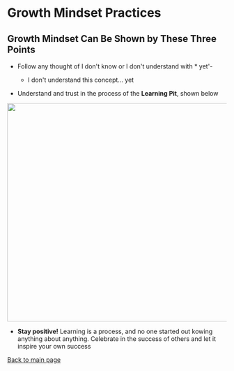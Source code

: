 # **Growth Mindset Practices**

## Growth Mindset Can Be Shown by These Three Points

- Follow any thought of I don't know or I don't understand with * yet'-
  - I don't understand this concept... yet

- Understand and trust in the process of the **Learning Pit**, shown below

 <img src="https://3.bp.blogspot.com/-drleLXFA3RM/VwTX1PgHhJI/AAAAAAAAAKU/FeBoG7dzJ7UWQvo46ZdPwTBt8b5Eg-IDw/s1600/Screen%2BShot%2B2016-04-06%2Bat%2B9.32.38%2BPM.png" height="500" width="700"/>

- **Stay positive!** Learning is a process, and no one started out kowing anything about anything. Celebrate in the success of others and let it inspire your own success

[Back to main page](README.md)